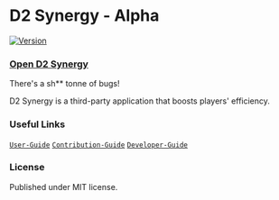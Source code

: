 # D2 Synergy - Alpha

[![Version](https://img.shields.io/badge/Version-ALPHA-yellow)](https://github.com/brendanprice2003/D2Synergy_v0.3)

### [Open D2 Synergy](https://d2synergy.com/)

There's a sh** tonne of bugs!

D2 Synergy is a third-party application that boosts players' efficiency.

### Useful Links

[`User-Guide`](https://github.com/brendanprice2003/D2-Synergy/wiki/User-Guide)
[`Contribution-Guide`](https://github.com/brendanprice2003/D2-Synergy/wiki/Contribution-Guide)
[`Developer-Guide`](https://github.com/brendanprice2003/D2-Synergy/wiki/Developer-Guide)

### License

Published under MIT license.
